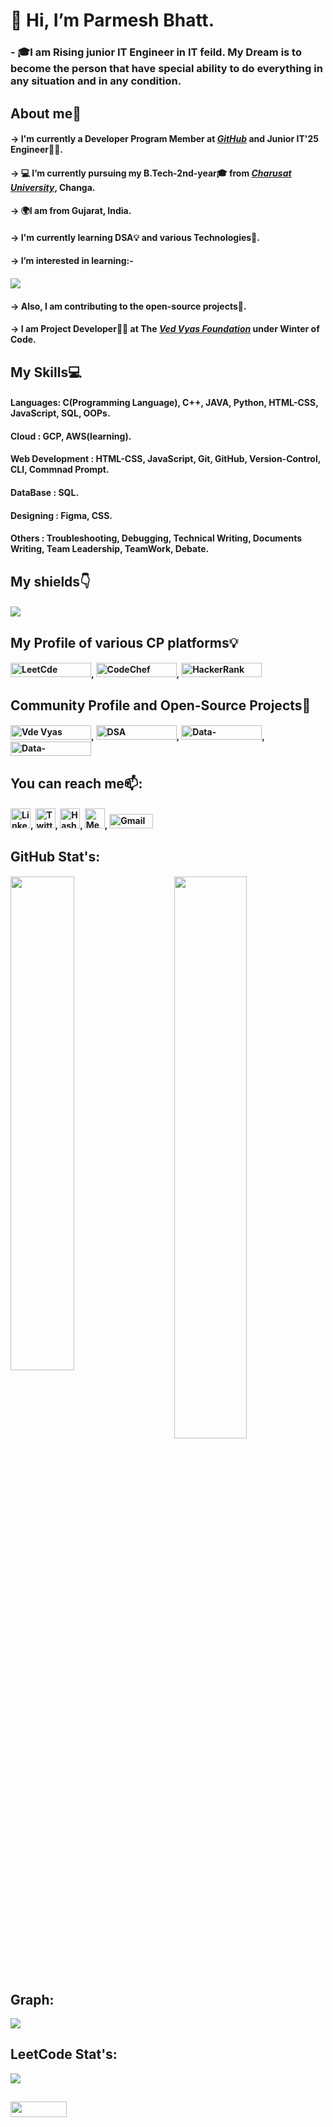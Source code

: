 # 👋 Hi, I’m Parmesh Bhatt.
### - 🎓I am Rising junior IT Engineer in IT feild. My Dream is to become the person that have special ability to do everything in any situation and in any condition.

##               About me🚀


   #### -> I'm currently a Developer Program Member at ***[GitHub](http://github.com/Parmesh119)*** and Junior IT'25 Engineer👨‍🎓.
   #### -> 💻 I’m currently pursuing my B.Tech-2nd-year🎓 from ***[Charusat University](https://www.charusat.ac.in/)***, Changa.
   #### -> 🌍I am from Gujarat, India.
   #### -> I'm currently learning DSA💡 and various Technologies📌.
   #### -> I’m interested in learning:- 
   ####          <img src="https://readme-typing-svg.demolab.com?font=Times+New+Roman&weight=1000&size=30&duration=2500&pause=2500&color=34B8FF&background=FFFFFF&vCenter=true&width=435&lines=DSA%F0%9F%92%A1;Cloud+Computing%E2%98%81%EF%B8%8F;DevOps;Open-Source+Education%F0%9F%93%96;Open-Source+Contribution">
   #### -> Also, I am contributing to the open-source projects📌.
   #### -> I am Project Developer🧑‍💻 at The ***[Ved Vyas Foundation](https://github.com/gita)*** under Winter of Code.
   
   
 ##             My Skills💻
 
 ####            Languages: C(Programming Language), C++, JAVA, Python, HTML-CSS, JavaScript, SQL, OOPs.
 ####            Cloud : GCP, AWS(learning).
 ####            Web Development : HTML-CSS, JavaScript, Git, GitHub, Version-Control, CLI, Commnad Prompt.
 ####            DataBase : SQL.
 ####            Designing : Figma, CSS.
 ####            Others : Troubleshooting, Debugging, Technical Writing, Documents Writing, Team Leadership, TeamWork, Debate.
 
 ##            My shields👇
 ####          <img src="https://github-readme-stats.vercel.app/api/top-langs/?username=Parmesh119&theme=react">  
 
 ##             My Profile of various CP platforms💡

   ####  <a href="https://leetcode.com/21it009/" target="_blank"><img src="https://img.shields.io/badge/-LeetCode-%231DA1F2" alt="LeetCde"  width="129" height="23"/></a>, <a href="https://www.codechef.com/users/parmesh_119" target="_blank"><img src="https://img.shields.io/badge/-CodeChef-%231DA1F2" alt="CodeChef" width="129" height="23"/></a>, <a href="https://www.hackerrank.com/21IT009" target="_blank"><img src="https://img.shields.io/badge/-HackerRank-%231DA1F22" alt="HackerRank"  width="129" height="23"/></a>  

##             Community Profile and Open-Source Projects🚩
  ####   <a href="https://github.com/gita" target="_blank"><img src="https://img.shields.io/badge/-Ved%20Vyas%20Foundation-%231DA1F2" alt="Vde Vyas Foundation" width="129" height="23"/></a>, <a href="https://github.com/mrpkdeveloper/450-DSA-Questions" target="_blank"><img src="https://img.shields.io/badge/-450%20DSA%20Question-%231DA1F2" alt="DSA" width="129" height="23"/></a>,  <a href="https://github.com/tarunsamanta2k20/Data-Structure---Algorithm" target="_blank"><img src="https://img.shields.io/badge/-Data%20Structure%20Structure-%231DA1F2" alt="Data-Structure---Algorithm"  width="129" height="23"/></a>, <a href="https://github.com/Parmesh119/CodeHelp-DSA-Busted-Series" target="_blank"><img src="https://img.shields.io/badge/-CodeHelp%20DSA%20Busted%20Series-%231DA1F2" alt="Data-Structure---Algorithm" width="129" height="23"/></a>
   
 ##            You can reach me📫: 
 
   #### <a href="https://www.linkedin.com/in/parmesh-bhatt119/" target="_blank"><img src="https://raw.githubusercontent.com/danielcranney/readme-generator/main/public/icons/socials/linkedin.svg" alt="LinkedIn" width="32" height="32" alt="Linkedin"/></a>, <a href="https://twitter.com/Parmesh_119" target="_blank"><img src="https://raw.githubusercontent.com/danielcranney/readme-generator/main/public/icons/socials/twitter.svg" width="32" height="32" alt="Twitter" /></a>, <a href="https://hashnode.com/@Prmes119" target="_blank"><img src="https://raw.githubusercontent.com/danielcranney/readme-generator/main/public/icons/socials/hashnode.svg" width="32" height="32" alt="HashNode" /></a>, <a href="https://medium.com/@21it009" target="_blank"><img src="https://raw.githubusercontent.com/danielcranney/readme-generator/main/public/icons/socials/medium.svg" width="32" height="32" alt="Mediam" /></a>, <a href="mailto:parmeshb90@gmail.com" target="_blank"><img src="https://img.shields.io/badge/-Gmail-%231DA1F2" alt="Gmail" width="70" height="23"/></a>
##             GitHub Stat's:

  ####   <img  src="https://github-readme-stats.vercel.app/api?username=Parmesh119&show_icons=true&theme=tokyonight" width="48%" align="right" >
<img  src="https://github-readme-streak-stats.herokuapp.com/?user=Parmesh119&theme=tokyonight" width="45%" >

##            Graph:
  <img src="https://github-readme-activity-graph.cyclic.app/graph?username=Parmesh119&theme=gotham&area=true">
  
##           LeetCode Stat's:
 <img src="https://leetcard.jacoblin.cool/21IT009?theme=nord&font=Ubuntu%20Mono&ext=heatmap">
 
##           <img src="https://visitor-badge.laobi.icu/badge?page_id=Parmesh119" height="25" width="90">
